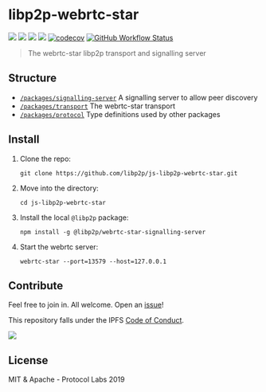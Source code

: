 # libp2p-webrtc-star

[![](https://img.shields.io/badge/made%20by-Protocol%20Labs-blue.svg?style=flat-square)](http://protocol.ai)
[![](https://img.shields.io/badge/project-libp2p-yellow.svg?style=flat-square)](http://libp2p.io/)
[![](https://img.shields.io/badge/freenode-%23libp2p-yellow.svg?style=flat-square)](http://webchat.freenode.net/?channels=%23libp2p)
[![](https://img.shields.io/discourse/https/discuss.libp2p.io/posts.svg)](https://discuss.libp2p.io)
[![codecov](https://img.shields.io/codecov/c/github/libp2p/js-libp2p-interfaces.svg?style=flat-square)](https://codecov.io/gh/libp2p/js-libp2p-interfaces)
[![GitHub Workflow Status](https://img.shields.io/github/workflow/status/libp2p/js-libp2p-webrtc-star/ci?label=ci&style=flat-square)](https://github.com/libp2p/js-libp2p-webrtc-star/actions?query=branch%3Amaster+workflow%3ATest+)

> The webrtc-star libp2p transport and signalling server

## Structure

* [`/packages/signalling-server`](./packages/webrtc-star-signalling-server) A signalling server to allow peer discovery
* [`/packages/transport`](./packages/webrtc-star-transport) The webrtc-star transport
* [`/packages/protocol`](./packages/webrtc-star-protocol) Type definitions used by other packages

## Install

1. Clone the repo:

    ```shell
    git clone https://github.com/libp2p/js-libp2p-webrtc-star.git
    ```

1. Move into the directory:

    ```shell
    cd js-libp2p-webrtc-star
    ```

1. Install the local `@libp2p` package:

    ```shell
    npm install -g @libp2p/webrtc-star-signalling-server
    ```

1. Start the webrtc server:

    ```shell
    webrtc-star --port=13579 --host=127.0.0.1
    ```

## Contribute

Feel free to join in. All welcome. Open an [issue](https://github.com/libp2p/js-interfaces/issues)!

This repository falls under the IPFS [Code of Conduct](https://github.com/ipfs/community/blob/master/code-of-conduct.md).

[![](https://cdn.rawgit.com/jbenet/contribute-ipfs-gif/master/img/contribute.gif)](https://github.com/ipfs/community/blob/master/contributing.md)

## License

MIT & Apache - Protocol Labs 2019
